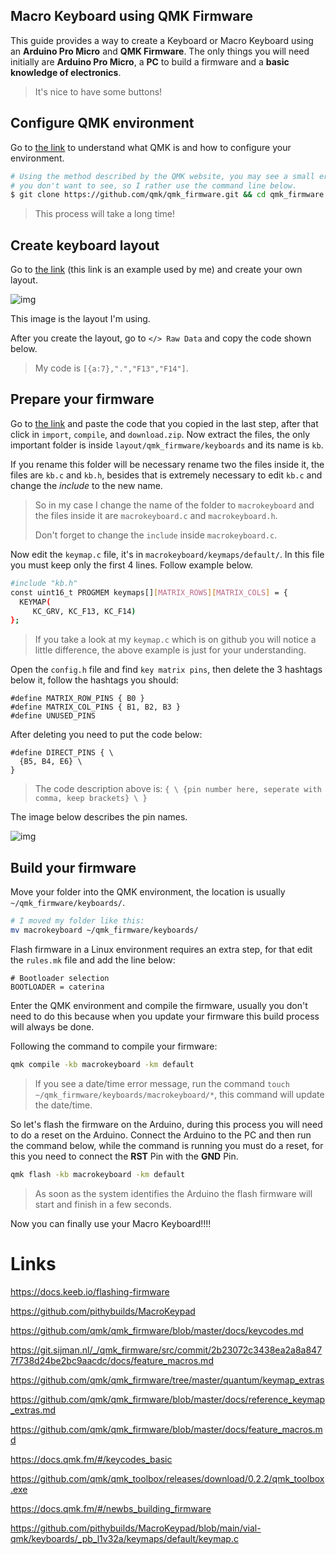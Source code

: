 ## Macro Keyboard using QMK Firmware

This guide provides a way to create a Keyboard or Macro Keyboard using an **Arduino Pro Micro** and **QMK Firmware**. The only things you will need initially are **Arduino Pro Micro**, a **PC** to build a firmware and a **basic knowledge of electronics**.

> It's nice to have some buttons!



## Configure QMK environment

Go to [the link](https://docs.qmk.fm/#/newbs_getting_started) to understand what QMK is and how to configure your environment.

```bash
# Using the method described by the QMK website, you may see a small error message that 
# you don't want to see, so I rather use the command line below.
$ git clone https://github.com/qmk/qmk_firmware.git && cd qmk_firmware && make git-submodule
```

> This process will take a long time!



## Create keyboard layout

Go to [the link](http://www.keyboard-layout-editor.com/#/gists/deea4cf08014d7d683c95740520a8dd8) (this link is an example used by me) and create your own layout.

![img](https://lh6.googleusercontent.com/WZ3W_cGnj67TFkIb8NItuvJoKpPzlnYGahP_Csea0YuJj-TVNiOSwokVi33LSw8yJ7qlF-mRCeLxjEKpFG24eMalt4j40gwR6fgSEoi7cxU51DNMjK_YWPcSPfy4VUM_UXYIyMUV_GSDqE7ixn_ygU4)

This image is the layout I'm using.

After you create the layout, go to `</> Raw Data` and copy the code shown below.

> My code is `[{a:7},".","F13","F14"]`.



## Prepare your firmware

Go to [the link](https://kbfirmware.com/) and paste the code that you copied in the last step, after that click in `import`, `compile`, and `download.zip`. Now extract the files, the only important folder is inside `layout/qmk_firmware/keyboards` and its name is `kb`.

If you rename this folder will be necessary rename two the files inside it, the files are `kb.c` and `kb.h`, besides that is extremely necessary to edit `kb.c` and change the *include* to the new name.

> So in my case I change the name of the folder to `macrokeyboard` and the files inside it are `macrokeyboard.c` and `macrokeyboard.h`.
>
> Don't forget to change the `include` inside `macrokeyboard.c`.



Now edit the `keymap.c` file, it's in `macrokeyboard/keymaps/default/`. In this file you must keep only the first 4 lines. Follow example below.

```bash
#include "kb.h"
const uint16_t PROGMEM keymaps[][MATRIX_ROWS][MATRIX_COLS] = {
  KEYMAP(
     KC_GRV, KC_F13, KC_F14)
};
```

> If you take a look at my `keymap.c` which is on github you will notice a little difference, the above example is just for your understanding.



Open the `config.h` file and find `key matrix pins`, then delete the 3 hashtags below it, follow the hashtags you should:

```
#define MATRIX_ROW_PINS { B0 }
#define MATRIX_COL_PINS { B1, B2, B3 }
#define UNUSED_PINS
```



After deleting you need to put the code below:

```
#define DIRECT_PINS { \
  {B5, B4, E6} \
}
```

> The code description above is: `{ \ {pin number here, seperate with comma, keep brackets} \ }`



The image below describes the pin names.

![img](https://lh4.googleusercontent.com/JX6-EBc8eiiVxuK7dDcdCDR2fZ09zqWXZv8_McGfUMpdAAT_HjQB7DHc4C_vJgA04FP5gqUniEwN-aoG19XZ7cyaxtlzFq1cIysf3cy097uz8JhlTmzejhqu6w3m75CbGENcMJt0BplaBHVNiWDMq0Q)





## Build your firmware

Move your folder into the QMK environment, the location is usually `~/qmk_firmware/keyboards/`.

```bash
# I moved my folder like this:
mv macrokeyboard ~/qmk_firmware/keyboards/
```



Flash firmware in a Linux environment requires an extra step, for that edit the `rules.mk` file and add the line below:

```
# Bootloader selection
BOOTLOADER = caterina
```



Enter the QMK environment and compile the firmware, usually you don't need to do this because when you update your firmware this build process will always be done.

Following the command to compile your firmware:

```bash
qmk compile -kb macrokeyboard -km default
```

> If you see a date/time error message, run the command `touch ~/qmk_firmware/keyboards/macrokeyboard/*`, this command will update the date/time.



So let's flash the firmware on the Arduino, during this process you will need to do a reset on the Arduino. Connect the Arduino to the PC and then run the command below, while the command is running you must do a reset, for this you need to connect the **RST** Pin with the **GND** Pin.

```bash
qmk flash -kb macrokeyboard -km default
```

> As soon as the system identifies the Arduino the flash firmware will start and finish in a few seconds.



Now you can finally use your Macro Keyboard!!!!



# Links

https://docs.keeb.io/flashing-firmware

https://github.com/pithybuilds/MacroKeypad

https://github.com/qmk/qmk_firmware/blob/master/docs/keycodes.md

https://git.sijman.nl/_/qmk_firmware/src/commit/2b23072c3438ea2a8a8477f738d24be2bc9aacdc/docs/feature_macros.md

https://github.com/qmk/qmk_firmware/tree/master/quantum/keymap_extras

https://github.com/qmk/qmk_firmware/blob/master/docs/reference_keymap_extras.md

https://github.com/qmk/qmk_firmware/blob/master/docs/feature_macros.md


https://docs.qmk.fm/#/keycodes_basic

https://github.com/qmk/qmk_toolbox/releases/download/0.2.2/qmk_toolbox.exe

https://docs.qmk.fm/#/newbs_building_firmware

https://github.com/pithybuilds/MacroKeypad/blob/main/vial-qmk/keyboards/_pb_l1v32a/keymaps/default/keymap.c